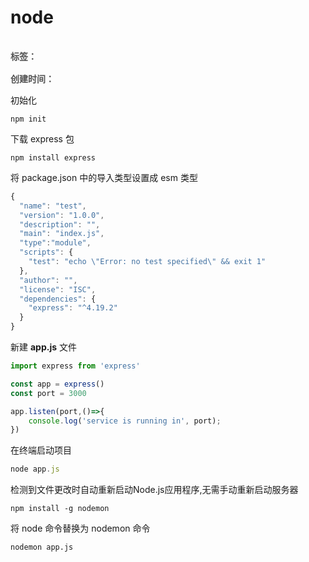 # node

<div style="color: red;padding: 16px 0; font-weight: 600;color: rgb(82 82 82); display: flex;gap: 10px;">
    <span>标签：</span>
    <Badge type="tip" text="工作" />
    <Badge type="tip" text="初始化" />
    <Badge type="tip" text="原子化" />
</div>

<div style="color: red; font-weight: 600;color: rgb(82 82 82);">
    <span>创建时间：</span>
    <Badge type="tip" text="2024-05-02" />
</div>

初始化

```
npm init

```

下载 express 包

```
npm install express

```

将 package.json 中的导入类型设置成 esm 类型

```js
{
  "name": "test",
  "version": "1.0.0",
  "description": "",
  "main": "index.js",
  "type":"module",
  "scripts": {
    "test": "echo \"Error: no test specified\" && exit 1"
  },
  "author": "",
  "license": "ISC",
  "dependencies": {
    "express": "^4.19.2"
  }
}

```

新建 **app.js** 文件

```js
import express from 'express'

const app = express()
const port = 3000

app.listen(port,()=>{
    console.log('service is running in', port);
})

```

在终端启动项目

```js
node app.js

```

检测到文件更改时自动重新启动Node.js应用程序,无需手动重新启动服务器

```
npm install -g nodemon

```

将 node 命令替换为 nodemon 命令

```
nodemon app.js

```
 